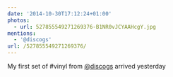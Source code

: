 ```yaml
---
date: '2014-10-30T17:12:24+01:00'
photos:
  - url: 527855549271269376-B1NR0vJCYAAHcgY.jpg
mentions:
  - '@discogs'
url: /527855549271269376/
---
```

My first set of #vinyl from [@discogs](https://twitter.com/@discogs) arrived yesterday 
